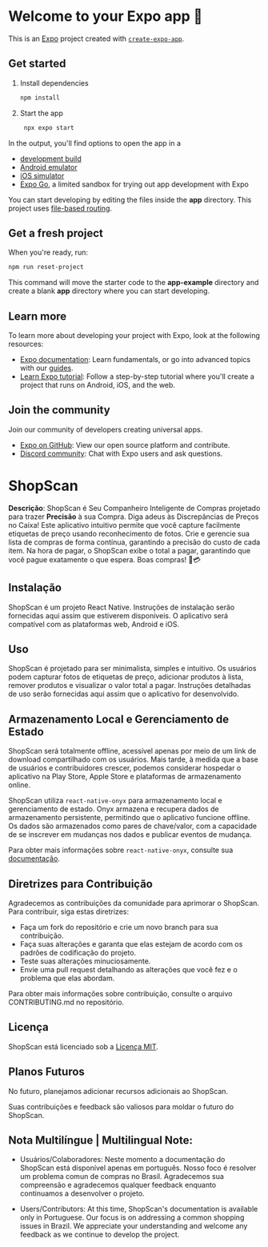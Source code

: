 # Welcome to your Expo app 👋

This is an [Expo](https://expo.dev) project created with [`create-expo-app`](https://www.npmjs.com/package/create-expo-app).

## Get started

1. Install dependencies

   ```bash
   npm install
   ```

2. Start the app

   ```bash
    npx expo start
   ```

In the output, you'll find options to open the app in a

- [development build](https://docs.expo.dev/develop/development-builds/introduction/)
- [Android emulator](https://docs.expo.dev/workflow/android-studio-emulator/)
- [iOS simulator](https://docs.expo.dev/workflow/ios-simulator/)
- [Expo Go](https://expo.dev/go), a limited sandbox for trying out app development with Expo

You can start developing by editing the files inside the **app** directory. This project uses [file-based routing](https://docs.expo.dev/router/introduction).

## Get a fresh project

When you're ready, run:

```bash
npm run reset-project
```

This command will move the starter code to the **app-example** directory and create a blank **app** directory where you can start developing.

## Learn more

To learn more about developing your project with Expo, look at the following resources:

- [Expo documentation](https://docs.expo.dev/): Learn fundamentals, or go into advanced topics with our [guides](https://docs.expo.dev/guides).
- [Learn Expo tutorial](https://docs.expo.dev/tutorial/introduction/): Follow a step-by-step tutorial where you'll create a project that runs on Android, iOS, and the web.

## Join the community

Join our community of developers creating universal apps.

- [Expo on GitHub](https://github.com/expo/expo): View our open source platform and contribute.
- [Discord community](https://chat.expo.dev): Chat with Expo users and ask questions.

# ShopScan

**Descrição**: ShopScan é Seu Companheiro Inteligente de Compras projetado para trazer **Precisão** à sua Compra. Diga adeus às Discrepâncias de Preços no Caixa! Este aplicativo intuitivo permite que você capture facilmente etiquetas de preço usando reconhecimento de fotos. Crie e gerencie sua lista de compras de forma contínua, garantindo a precisão do custo de cada item. Na hora de pagar, o ShopScan exibe o total a pagar, garantindo que você pague exatamente o que espera. Boas compras! 🛒💳

## Instalação

ShopScan é um projeto React Native. Instruções de instalação serão fornecidas aqui assim que estiverem disponíveis. O aplicativo será compatível com as plataformas web, Android e iOS.

## Uso

ShopScan é projetado para ser minimalista, simples e intuitivo. Os usuários podem capturar fotos de etiquetas de preço, adicionar produtos à lista, remover produtos e visualizar o valor total a pagar. Instruções detalhadas de uso serão fornecidas aqui assim que o aplicativo for desenvolvido.

## Armazenamento Local e Gerenciamento de Estado

ShopScan será totalmente offline, acessível apenas por meio de um link de download compartilhado com os usuários. Mais tarde, à medida que a base de usuários e contribuidores crescer, podemos considerar hospedar o aplicativo na Play Store, Apple Store e plataformas de armazenamento online.

ShopScan utiliza `react-native-onyx` para armazenamento local e gerenciamento de estado. Onyx armazena e recupera dados de armazenamento persistente, permitindo que o aplicativo funcione offline. Os dados são armazenados como pares de chave/valor, com a capacidade de se inscrever em mudanças nos dados e publicar eventos de mudança.

Para obter mais informações sobre `react-native-onyx`, consulte sua [documentação](https://github.com/Expensify/react-native-onyx).

## Diretrizes para Contribuição

Agradecemos as contribuições da comunidade para aprimorar o ShopScan. Para contribuir, siga estas diretrizes:
- Faça um fork do repositório e crie um novo branch para sua contribuição.
- Faça suas alterações e garanta que elas estejam de acordo com os padrões de codificação do projeto.
- Teste suas alterações minuciosamente.
- Envie uma pull request detalhando as alterações que você fez e o problema que elas abordam.

Para obter mais informações sobre contribuição, consulte o arquivo CONTRIBUTING.md no repositório.

## Licença

ShopScan está licenciado sob a [Licença MIT](LICENSE).

## Planos Futuros

No futuro, planejamos adicionar recursos adicionais ao ShopScan.

Suas contribuições e feedback são valiosos para moldar o futuro do ShopScan.

## Nota Multilíngue | Multilingual Note:

- Usuários/Colaboradores:
Neste momento a documentação do ShopScan está disponível apenas em português. Nosso foco é resolver um problema comun de compras no Brasil. Agradecemos sua compreensão e agradecemos qualquer feedback enquanto continuamos a desenvolver o projeto.

- Users/Contributors:
At this time, ShopScan's documentation is available only in Portuguese. Our focus is on addressing a common shopping issues in Brazil. We appreciate your understanding and welcome any feedback as we continue to develop the project.
